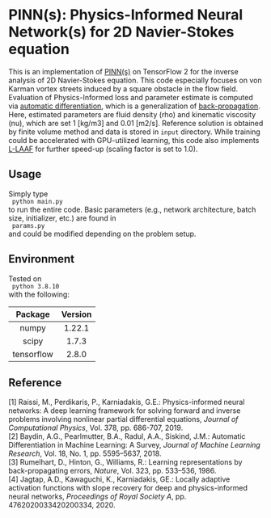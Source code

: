 # PINN(s): Physics-Informed Neural Network(s) for 2D Navier-Stokes equation

This is an implementation of [PINN(s)](https://doi.org/10.1016/j.jcp.2018.10.045) on TensorFlow 2 for the inverse analysis of 2D Navier-Stokes equation. This code especially focuses on von Karman vortex streets induced by a square obstacle in the flow field. Evaluation of Physics-Informed loss and parameter estimate is computed via [automatic differentiation](https://arxiv.org/abs/1502.05767), which is a generalization of [back-propagation](https://doi.org/10.1038/323533a0). Here, estimated parameters are fluid density (rho) and kinematic viscosity (nu), which are set 1 [kg/m3] and 0.01 [m2/s]. Reference solution is obtained by finite volume method and data is stored in <code>input</code> directory. While training could be accelerated with GPU-utilized learning, this code also implements [L-LAAF](https://doi.org/10.1098/rspa.2020.0334) for further speed-up (scaling factor is set to 1.0). 

## Usage
Simply type
<br>
<code>
  python main.py
</code>
<br>
to run the entire code. Basic parameters (e.g., network architecture, batch size, initializer, etc.) are found in 
<br>
<code>
  params.py
</code>
<br>
and could be modified depending on the problem setup. 

## Environment
Tested on 
<br>
<code>
  python 3.8.10
</code>
<br>
with the following:

|Package                      |Version|
| :---: | :---: |
|numpy                        |1.22.1|
|scipy                        |1.7.3|
|tensorflow                   |2.8.0|

## Reference
[1] Raissi, M., Perdikaris, P., Karniadakis, G.E.: Physics-informed neural networks: A deep learning framework for solving forward and inverse problems involving nonlinear partial differential equations, *Journal of Computational Physics*, Vol. 378, pp. 686-707, 2019. 
<br>
[2] Baydin, A.G., Pearlmutter, B.A., Radul, A.A., Siskind, J.M.: Automatic Differentiation in Machine Learning: A Survey, *Journal of Machine Learning Research*, Vol. 18, No. 1, pp. 5595–5637, 2018. 
<br>
[3] Rumelhart, D., Hinton, G., Williams, R.: Learning representations by back-propagating errors, *Nature*, Vol. 323, pp. 533–536, 1986. 
<br>
[4] Jagtap, A.D., Kawaguchi, K., Karniadakis, GE.: Locally adaptive activation functions with slope recovery for deep and physics-informed neural networks, *Proceedings of Royal Society A*, pp. 4762020033420200334, 2020. 
